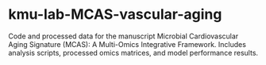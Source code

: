 # kmu-lab-MCAS-vascular-aging
Code and processed data for the manuscript Microbial Cardiovascular Aging Signature (MCAS): A Multi-Omics Integrative Framework. Includes analysis scripts, processed omics matrices, and model performance results.
